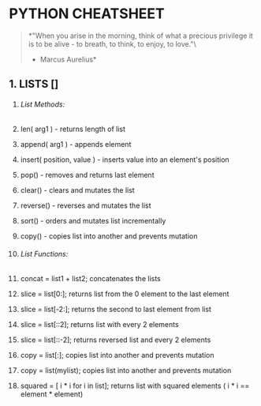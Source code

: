 # PYTHON CHEATSHEET
> *"When you arise in the morning, think of what a precious privilege it is to be alive - 
> to breath, to think, to enjoy, to love."\
> - Marcus Aurelius*

## 1. LISTS []

1. ###### List Methods:
  1. len( arg1 ) - returns length of list
  1. append( arg1 ) - appends element
  1. insert( position, value ) - inserts value into an element's position
  1. pop() - removes and returns last element
  1. clear() - clears and mutates the list
  1. reverse() - reverses and mutates the list
  1. sort() - orders and mutates list incrementally
  1. copy() - copies list into another and prevents mutation

1. ###### List Functions:
  1. concat = list1 + list2; concatenates the lists
  1. slice = list[0:]; returns list from the 0 element to the last element
  1. slice = list[-2:]; returns the second to last element from list
  1. slice = list[::2]; returns list with every 2 elements
  1. slice = list[::-2]; returns reversed list and every 2 elements
  1. copy = list[:]; copies list into another and prevents mutation
  1. copy = list(mylist); copies list into another and prevents mutation
  1. squared = [ i * i for i in list]; returns list with squared elements ( i * i == element * element)